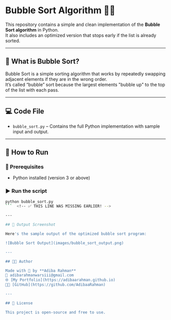 # Bubble Sort Algorithm 🧼🔁

This repository contains a simple and clean implementation of the **Bubble Sort algorithm** in Python.  
It also includes an optimized version that stops early if the list is already sorted.

---

## 📌 What is Bubble Sort?

Bubble Sort is a simple sorting algorithm that works by repeatedly swapping adjacent elements if they are in the wrong order.  
It’s called “bubble” sort because the largest elements "bubble up" to the top of the list with each pass.

---

## 💻 Code File

- `bubble_sort.py` – Contains the full Python implementation with sample input and output.

---

## 🚀 How to Run

### 📁 Prerequisites
- Python installed (version 3 or above)

### ▶️ Run the script

```bash
python bubble_sort.py
```  <!-- ✅ THIS LINE WAS MISSING EARLIER! -->

---

## 📸 Output Screenshot

Here's the sample output of the optimized bubble sort program:

![Bubble Sort Output](images/bubble_sort_output.png)

---

## 👩‍💻 Author

Made with 💙 by **Adiba Rahman**  
📧 adibarahmanwarsiii@gmail.com  
🌐 [My Portfolio](https://adibaarahman.github.io)  
🐱‍💻 [GitHub](https://github.com/AdibaaRahman)

---

## 📜 License

This project is open-source and free to use.
